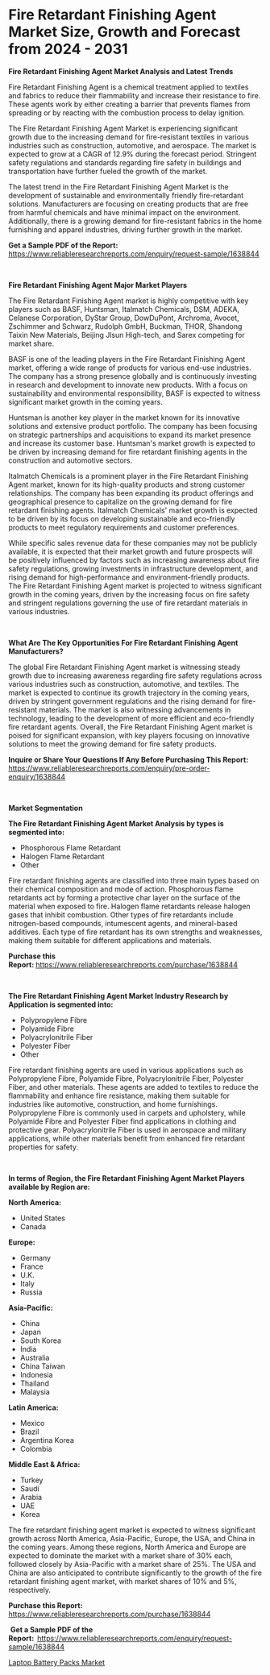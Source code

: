 <p><h1>Fire Retardant Finishing Agent Market Size, Growth and Forecast from 2024 - 2031</h1></p><p><strong>Fire Retardant Finishing Agent Market Analysis and Latest Trends</strong></p>
<p><p>Fire Retardant Finishing Agent is a chemical treatment applied to textiles and fabrics to reduce their flammability and increase their resistance to fire. These agents work by either creating a barrier that prevents flames from spreading or by reacting with the combustion process to delay ignition.</p><p>The Fire Retardant Finishing Agent Market is experiencing significant growth due to the increasing demand for fire-resistant textiles in various industries such as construction, automotive, and aerospace. The market is expected to grow at a CAGR of 12.9% during the forecast period. Stringent safety regulations and standards regarding fire safety in buildings and transportation have further fueled the growth of the market.</p><p>The latest trend in the Fire Retardant Finishing Agent Market is the development of sustainable and environmentally friendly fire-retardant solutions. Manufacturers are focusing on creating products that are free from harmful chemicals and have minimal impact on the environment. Additionally, there is a growing demand for fire-resistant fabrics in the home furnishing and apparel industries, driving further growth in the market.</p></p>
<p><strong>Get a Sample PDF of the Report:&nbsp;</strong> <a href="https://www.reliableresearchreports.com/enquiry/request-sample/1638844">https://www.reliableresearchreports.com/enquiry/request-sample/1638844</a></p>
<p>&nbsp;</p>
<p><strong>Fire Retardant Finishing Agent Major Market Players</strong></p>
<p><p>The Fire Retardant Finishing Agent market is highly competitive with key players such as BASF, Huntsman, Italmatch Chemicals, DSM, ADEKA, Celanese Corporation, DyStar Group, DowDuPont, Archroma, Avocet, Zschimmer and Schwarz, Rudolph GmbH, Buckman, THOR, Shandong Taixin New Materials, Beijing Jlsun High-tech, and Sarex competing for market share.</p><p>BASF is one of the leading players in the Fire Retardant Finishing Agent market, offering a wide range of products for various end-use industries. The company has a strong presence globally and is continuously investing in research and development to innovate new products. With a focus on sustainability and environmental responsibility, BASF is expected to witness significant market growth in the coming years.</p><p>Huntsman is another key player in the market known for its innovative solutions and extensive product portfolio. The company has been focusing on strategic partnerships and acquisitions to expand its market presence and increase its customer base. Huntsman's market growth is expected to be driven by increasing demand for fire retardant finishing agents in the construction and automotive sectors.</p><p>Italmatch Chemicals is a prominent player in the Fire Retardant Finishing Agent market, known for its high-quality products and strong customer relationships. The company has been expanding its product offerings and geographical presence to capitalize on the growing demand for fire retardant finishing agents. Italmatch Chemicals' market growth is expected to be driven by its focus on developing sustainable and eco-friendly products to meet regulatory requirements and customer preferences.</p><p>While specific sales revenue data for these companies may not be publicly available, it is expected that their market growth and future prospects will be positively influenced by factors such as increasing awareness about fire safety regulations, growing investments in infrastructure development, and rising demand for high-performance and environment-friendly products. The Fire Retardant Finishing Agent market is projected to witness significant growth in the coming years, driven by the increasing focus on fire safety and stringent regulations governing the use of fire retardant materials in various industries.</p></p>
<p>&nbsp;</p>
<p><strong>What Are The Key Opportunities For Fire Retardant Finishing Agent Manufacturers?</strong></p>
<p><p>The global Fire Retardant Finishing Agent market is witnessing steady growth due to increasing awareness regarding fire safety regulations across various industries such as construction, automotive, and textiles. The market is expected to continue its growth trajectory in the coming years, driven by stringent government regulations and the rising demand for fire-resistant materials. The market is also witnessing advancements in technology, leading to the development of more efficient and eco-friendly fire retardant agents. Overall, the Fire Retardant Finishing Agent market is poised for significant expansion, with key players focusing on innovative solutions to meet the growing demand for fire safety products.</p></p>
<p><strong>Inquire or Share Your Questions If Any Before Purchasing This Report:</strong> <a href="https://www.reliableresearchreports.com/enquiry/pre-order-enquiry/1638844">https://www.reliableresearchreports.com/enquiry/pre-order-enquiry/1638844</a></p>
<p>&nbsp;</p>
<p><strong>Market Segmentation</strong></p>
<p><strong>The Fire Retardant Finishing Agent Market Analysis by types is segmented into:</strong></p>
<p><ul><li>Phosphorous Flame Retardant</li><li>Halogen Flame Retardant</li><li>Other</li></ul></p>
<p><p>Fire retardant finishing agents are classified into three main types based on their chemical composition and mode of action. Phosphorous flame retardants act by forming a protective char layer on the surface of the material when exposed to fire. Halogen flame retardants release halogen gases that inhibit combustion. Other types of fire retardants include nitrogen-based compounds, intumescent agents, and mineral-based additives. Each type of fire retardant has its own strengths and weaknesses, making them suitable for different applications and materials.</p></p>
<p><strong>Purchase this Report:&nbsp;</strong><a href="https://www.reliableresearchreports.com/purchase/1638844">https://www.reliableresearchreports.com/purchase/1638844</a></p>
<p>&nbsp;</p>
<p><strong>The Fire Retardant Finishing Agent Market Industry Research by Application is segmented into:</strong></p>
<p><ul><li>Polypropylene Fibre</li><li>Polyamide Fibre</li><li>Polyacrylonitrile Fiber</li><li>Polyester Fiber</li><li>Other</li></ul></p>
<p><p>Fire retardant finishing agents are used in various applications such as Polypropylene Fibre, Polyamide Fibre, Polyacrylonitrile Fiber, Polyester Fiber, and other materials. These agents are added to textiles to reduce the flammability and enhance fire resistance, making them suitable for industries like automotive, construction, and home furnishings. Polypropylene Fibre is commonly used in carpets and upholstery, while Polyamide Fibre and Polyester Fiber find applications in clothing and protective gear. Polyacrylonitrile Fiber is used in aerospace and military applications, while other materials benefit from enhanced fire retardant properties for safety.</p></p>
<p>&nbsp;</p>
<p><strong>In terms of Region, the Fire Retardant Finishing Agent Market Players available by Region are:</strong></p>
<p>
    <p> <strong> North America: </strong>
        <ul>
            <li>United States</li>
            <li>Canada</li>
        </ul>
        </p> 
    <p> <strong> Europe: </strong>
        <ul>
            <li>Germany</li>
            <li>France</li>
            <li>U.K.</li>
            <li>Italy</li>
            <li>Russia</li>
        </ul>
        </p> 
    <p> <strong> Asia-Pacific: </strong>
        <ul>
            <li>China</li>
            <li>Japan</li>
            <li>South Korea</li>
            <li>India</li>
            <li>Australia</li>
            <li>China Taiwan</li>
            <li>Indonesia</li>
            <li>Thailand</li>
            <li>Malaysia</li>
        </ul>
        </p> 
    <p> <strong> Latin America: </strong>
        <ul>
            <li>Mexico</li>
            <li>Brazil</li>
            <li>Argentina Korea</li>
            <li>Colombia</li>
        </ul>
        </p> 
    <p> <strong> Middle East & Africa: </strong>
        <ul>
            <li>Turkey</li>
            <li>Saudi</li>
            <li>Arabia</li>
            <li>UAE</li>
            <li>Korea</li>
        </ul>
    </p>
    </p>
<p><p>The fire retardant finishing agent market is expected to witness significant growth across North America, Asia-Pacific, Europe, the USA, and China in the coming years. Among these regions, North America and Europe are expected to dominate the market with a market share of 30% each, followed closely by Asia-Pacific with a market share of 25%. The USA and China are also anticipated to contribute significantly to the growth of the fire retardant finishing agent market, with market shares of 10% and 5%, respectively.</p></p>
<p><strong>Purchase this Report: </strong><a href="https://www.reliableresearchreports.com/purchase/1638844">https://www.reliableresearchreports.com/purchase/1638844</a></p>
<p>&nbsp;<strong>Get a Sample PDF of the Report:&nbsp;&nbsp;</strong><a href="https://www.reliableresearchreports.com/enquiry/request-sample/1638844">https://www.reliableresearchreports.com/enquiry/request-sample/1638844</a></p>
<p><strong></strong></p>
<p><p><a href="https://sulfuric-clavicle-d39.notion.site/Laptop-Battery-Packs-Market-Growth-Market-Trends-COVID-19-Impact-and-Forecasts-for-period-from-20-f7fbebefe72a4144910e98703a877212">Laptop Battery Packs Market</a></p></p>